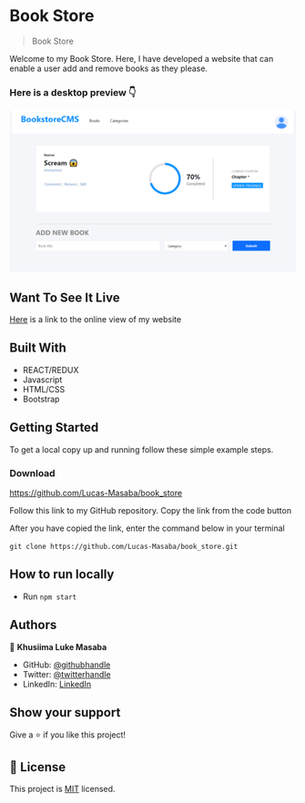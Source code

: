 # Book Store

> Book Store


Welcome to my Book Store. Here, I have developed a website that can enable a user add and remove books as they please. 

### Here is a desktop preview 👇
![screenshot](/screenshot.png)

## Want To See It Live
[Here](https://book-store-lucas-masaba.netlify.app/) is a link to the online view of my website

## Built With

- REACT/REDUX
- Javascript
- HTML/CSS
- Bootstrap
## Getting Started


To get a local copy up and running follow these simple example steps.

### Download 
https://github.com/Lucas-Masaba/book_store
 
Follow this link to my GitHub repository. Copy the link from the code button
 
After you have copied the link, enter the command below in your terminal
 
`git clone https://github.com/Lucas-Masaba/book_store.git`

## How to run locally

- Run `npm start` 


## Authors

👤 **Khusiima Luke Masaba**

- GitHub: [@githubhandle](https://github.com/Lucas-Masaba)
- Twitter: [@twitterhandle](https://twitter.com/MasabaLuke)
- LinkedIn: [LinkedIn](https://linkedin.com/in/khusiima-luke-masaba-59060a121)



## Show your support

Give a ⭐️ if you like this project! 

## 📝 License

This project is [MIT](./MIT.md) licensed.